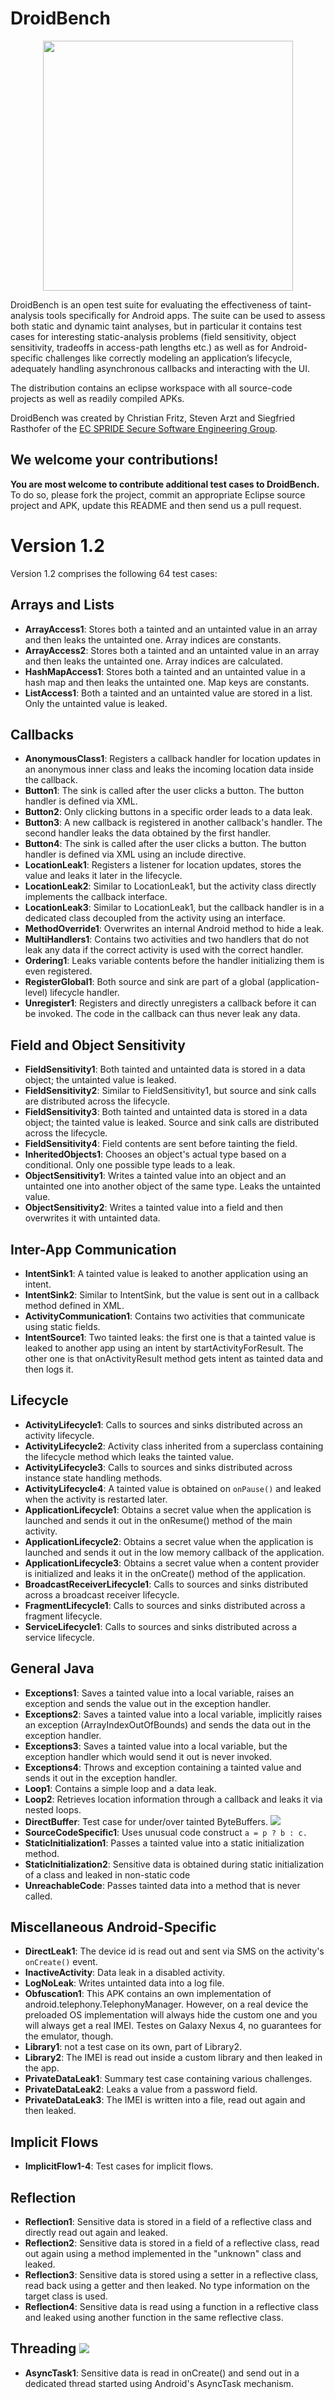 DroidBench
==========
<p align="center">
  <img src="http://sseblog.ec-spride.de/wp-content/uploads/2013/05/droidbench_apps-300x172.png" width="400px"/>
</p>
DroidBench is an open test suite for evaluating the effectiveness of taint-analysis tools specifically for Android apps. 
The suite can be used to assess both static and dynamic taint analyses, but in particular it contains test cases for interesting static-analysis problems (field sensitivity, object sensitivity, tradeoffs in access-path lengths etc.) as well as for Android-specific challenges like correctly modeling an application’s lifecycle, adequately handling asynchronous callbacks and interacting with the UI.

The distribution contains an eclipse workspace with all source-code projects as well as readily compiled APKs.

DroidBench was created by Christian Fritz, Steven Arzt and Siegfried Rasthofer of the [EC SPRIDE Secure Software Engineering Group](http://sse.ec-spride.de/).

We welcome your contributions!
------------------------------
**You are most welcome to contribute additional test cases to DroidBench.** To do so, please fork the project, commit an appropriate Eclipse source project and APK, update this README and then send us a pull request.

Version 1.2
===========
Version 1.2 comprises the following 64 test cases:

Arrays and Lists
----------------
* **ArrayAccess1**: Stores both a tainted and an untainted value in an array and then leaks the untainted one. Array indices are constants.
* **ArrayAccess2**: Stores both a tainted and an untainted value in an array and then leaks the untainted one. Array indices are calculated.
* **HashMapAccess1**: Stores both a tainted and an untainted value in a hash map and then leaks the untainted one. Map keys are constants.
* **ListAccess1**: Both a tainted and an untainted value are stored in a list. Only the untainted value is leaked.

Callbacks
---------
* **AnonymousClass1**: Registers a callback handler for location updates in an anonymous inner class and leaks the incoming location data inside the callback.
* **Button1**: The sink is called after the user clicks a button. The button handler is defined via XML.
* **Button2**: Only clicking buttons in a specific order leads to a data leak.
* **Button3**: A new callback is registered in another callback's handler. The second handler leaks the data obtained by the first handler.
* **Button4**: The sink is called after the user clicks a button. The button handler is defined via XML using an include directive.
* **LocationLeak1**: Registers a listener for location updates, stores the value and leaks it later in the lifecycle.
* **LocationLeak2**: Similar to LocationLeak1, but the activity class directly implements the callback interface.
* **LocationLeak3**: Similar to LocationLeak1, but the callback handler is in a dedicated class decoupled from the activity using an interface.
* **MethodOverride1**: Overwrites an internal Android method to hide a leak.
* **MultiHandlers1**: Contains two activities and two handlers that do not leak any data if the correct activity is used with the correct handler.
* **Ordering1**: Leaks variable contents before the handler initializing them is even registered.
* **RegisterGlobal1**: Both source and sink are part of a global (application-level) lifecycle handler.
* **Unregister1**: Registers and directly unregisters a callback before it can be invoked. The code in the callback can thus never leak any data.

Field and Object Sensitivity
----------------------------
* **FieldSensitivity1**: Both tainted and untainted data is stored in a data object; the untainted value is leaked.
* **FieldSensitivity2**: Similar to FieldSensitivity1, but source and sink calls are distributed across the lifecycle.
* **FieldSensitivity3**: Both tainted and untainted data is stored in a data object; the tainted value is leaked. Source and sink calls are distributed across the lifecycle.
* **FieldSensitivity4**: Field contents are sent before tainting the field.
* **InheritedObjects1**: Chooses an object's actual type based on a conditional. Only one possible type leads to a leak.
* **ObjectSensitivity1**: Writes a tainted value into an object and an untainted one into another object of the same type. Leaks the untainted value.
* **ObjectSensitivity2**: Writes a tainted value into a field and then overwrites it with untainted data.

Inter-App Communication
-----------------------
* **IntentSink1**: A tainted value is leaked to another application using an intent.
* **IntentSink2**: Similar to IntentSink, but the value is sent out in a callback method defined in XML.
* **ActivityCommunication1**: Contains two activities that communicate using static fields.
* **IntentSource1**: Two tainted leaks: the first one is that a tainted value is leaked to another app using an intent by startActivityForResult. The other one is that onActivityResult method gets intent as tainted data and then logs it.

Lifecycle
---------
* **ActivityLifecycle1**: Calls to sources and sinks distributed across an activity lifecycle.
* **ActivityLifecycle2**: Activity class inherited from a superclass containing the lifecycle method which leaks the tainted value.
* **ActivityLifecycle3**: Calls to sources and sinks distributed across instance state handling methods.
* **ActivityLifecycle4**: A tainted value is obtained on `onPause()` and leaked when the activity is restarted later.
* **ApplicationLifecycle1**:  Obtains a secret value when the application is launched and sends it out in the onResume() method of the main activity.
* **ApplicationLifecycle2**:  Obtains a secret value when the application is launched and sends it out in the low memory callback of the application.
* **ApplicationLifecycle3**:  Obtains a secret value when a content provider is initialized and leaks it in the onCreate() method of the application.
* **BroadcastReceiverLifecycle1**: Calls to sources and sinks distributed across a broadcast receiver lifecycle. 
* **FragmentLifecycle1**: Calls to sources and sinks distributed across a fragment lifecycle.
* **ServiceLifecycle1**: Calls to sources and sinks distributed across a service lifecycle.

General Java
------------
* **Exceptions1**: Saves a tainted value into a local variable, raises an exception and sends the value out in the exception handler.
* **Exceptions2**: Saves a tainted value into a local variable, implicitly raises an exception (ArrayIndexOutOfBounds) and sends the data out in the exception handler.
* **Exceptions3**: Saves a tainted value into a local variable, but the exception handler which would send it out is never invoked.
* **Exceptions4**: Throws and exception containing a tainted value and sends it out in the exception handler.
* **Loop1**: Contains a simple loop and a data leak.
* **Loop2**: Retrieves location information through a callback and leaks it via nested loops.
* **DirectBuffer**: Test case for under/over tainted ByteBuffers. <img src="https://raw.github.com/secure-software-engineering/DroidBench/develop/new.gif"/>
* **SourceCodeSpecific1**: Uses unusual code construct `a = p ? b : c.`
* **StaticInitialization1**: Passes a tainted value into a static initialization method.
* **StaticInitialization2**: Sensitive data is obtained during static initialization of a class and leaked in non-static code
* **UnreachableCode**: Passes tainted data into a method that is never called.

Miscellaneous Android-Specific
------------------------------
* **DirectLeak1**: The device id is read out and sent via SMS on the activity's `onCreate()` event.
* **InactiveActivity**: Data leak in a disabled activity.
* **LogNoLeak**: Writes untainted data into a log file.
* **Obfuscation1**: This APK contains an own implementation of android.telephony.TelephonyManager. However, on a real device the preloaded OS implementation will always hide the custom one and you will always get a real IMEI. Testes on Galaxy Nexus 4, no guarantees for the emulator, though.
* **Library1**: not a test case on its own, part of Library2.
* **Library2**: The IMEI is read out inside a custom library and then leaked in the app.
* **PrivateDataLeak1**: Summary test case containing various challenges.
* **PrivateDataLeak2**: Leaks a value from a password field.
* **PrivateDataLeak3**: The IMEI is written into a file, read out again and then leaked.

Implicit Flows
--------------
* **ImplicitFlow1-4**: Test cases for implicit flows.

Reflection
----------
* **Reflection1**: Sensitive data is stored in a field of a reflective class and directly read out again and leaked.
* **Reflection2**: Sensitive data is stored in a field of a reflective class, read out again using a method implemented in the "unknown" class and leaked.
* **Reflection3**: Sensitive data is stored using a setter in a reflective class, read back using a getter and then leaked. No type information on the target class is used.
* **Reflection4**: Sensitive data is read using a function in a reflective class and leaked using another function in the same reflective class.

Threading <img src="https://raw.github.com/secure-software-engineering/DroidBench/develop/new.gif"/>
-----------

* **AsyncTask1**: Sensitive data is read in onCreate() and send out in a dedicated thread started using Android's AsyncTask mechanism.
